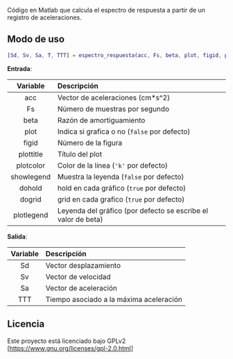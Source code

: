 Código en Matlab que calcula el espectro de respuesta a partir de un registro de aceleraciones.

## Modo de uso

```matlab
[Sd, Sv, Sa, T, TTT] = espectro_respuesta(acc, Fs, beta, plot, figid, plottitle, plotcolor, showlegend, dohold, dogrid)
```

**Entrada**:

| Variable | Descripción |
| :-: | :--|
| acc | Vector de aceleraciones (cm*s^2) |
| Fs | Número de muestras por segundo |
| beta | Razón de amortiguamiento |
| plot | Indica si grafica o no (```false``` por defecto) |
| figid | Número de la figura |
| plottitle | Título del plot |
| plotcolor | Color de la línea (```'k'``` por defecto) |
| showlegend | Muestra la leyenda (```false``` por defecto)|
| dohold | hold en cada gráfico (```true``` por defecto)|
| dogrid | grid en cada grafico (```true``` por defecto)|
| plotlegend | Leyenda del gráfico (por defecto se escribe el valor de beta)|

**Salida**:

| Variable | Descripción |
| :-: | :--|
| Sd | Vector desplazamiento |
| Sv | Vector de velocidad |
| Sa | Vector de aceleración |
| TTT | Tiempo asociado a la máxima aceleración |
    
## Licencia

Este proyecto está licenciado bajo GPLv2 [https://www.gnu.org/licenses/gpl-2.0.html]
